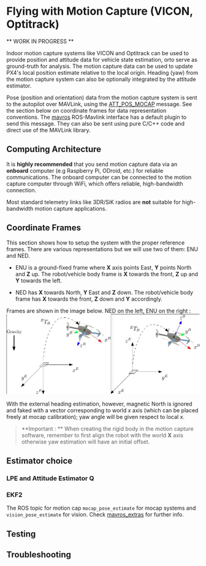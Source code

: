 # Flying with Motion Capture (VICON, Optitrack)

 ** WORK IN PROGRESS **

Indoor motion capture systems like VICON and Optitrack can be used to provide position and attitude data for vehicle state estimation, orto serve as ground-truth for analysis.
The motion capture data can be used to update PX4's local position estimate relative to the local origin. Heading (yaw) from the motion capture system can also be optionally integrated by the attitude estimator.

Pose (position and orientation) data from the motion capture system is sent to the autopilot over MAVLink, using the [ATT_POS_MOCAP](http://mavlink.org/messages/common#ATT_POS_MOCAP) message. See the section below on coordinate frames for data representation conventions. The [mavros]() ROS-Mavlink interface has a default plugin to send this message. They can also be sent using pure C/C++ code and direct use of the MAVLink library.

## Computing Architecture

It is **highly recommended** that you send motion capture data via an **onboard** computer (e.g Raspberry Pi, ODroid, etc.) for reliable communications. The onboard computer can be connected to the motion capture computer through WiFi, which offers reliable, high-bandwidth connection.

Most standard telemetry links like 3DR/SiK radios are **not** suitable for high-bandwidth motion capture applications.

## Coordinate Frames

This section shows how to setup the system with the proper reference frames. There are various representations but we will use two of them: ENU and NED. 

* ENU is a ground-fixed frame where **X** axis points East, **Y** points North and **Z** up. The robot/vehicle body frame is **X** towards the front, **Z** up and **Y** towards the left.

* NED has **X** towards North, **Y** East and **Z** down. The robot/vehicle body frame has **X** towards the front, **Z** down and **Y** accordingly.

Frames are shown in the image below. NED on the left, ENU on the right :
![Reference frames](../../assets/lpe/ref_frames.png)

With the external heading estimation, however, magnetic North is ignored and faked with a vector corresponding to world *x* axis (which can be placed freely at mocap calibration); yaw angle will be given respect to local *x*.

> **Important : ** When creating the rigid body in the motion capture software, remember to first align the robot with the world **X** axis otherwise yaw estimation will have an initial offset.


## Estimator choice

### LPE and Attitude Estimator Q

### EKF2


The ROS topic for motion cap `mocap_pose_estimate` for mocap systems and `vision_pose_estimate` for vision. Check [mavros_extras](http://wiki.ros.org/mavros_extras) for further info.


## Testing

## Troubleshooting
